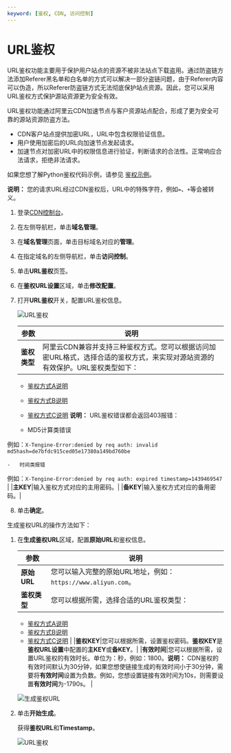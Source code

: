 ```yaml
---
keyword: [鉴权, CDN, 访问控制]
---
```


# URL鉴权

URL鉴权功能主要用于保护用户站点的资源不被非法站点下载盗用。通过防盗链方法添加Referer黑名单和白名单的方式可以解决一部分盗链问题，由于Referer内容可以伪造，所以Referer防盗链方式无法彻底保护站点资源。因此，您可以采用URL鉴权方式保护源站资源更为安全有效。

URL鉴权功能通过阿里云CDN加速节点与客户资源站点配合，形成了更为安全可靠的源站资源防盗方法。

-   CDN客户站点提供加密URL，URL中包含权限验证信息。
-   用户使用加密后的URL向加速节点发起请求。
-   加速节点对加密URL中的权限信息进行验证，判断请求的合法性。正常响应合法请求，拒绝非法请求。

如果您想了解Python鉴权代码示例，请参见 [鉴权示例](/intl.zh-CN/域名管理/访问控制/URL鉴权配置/鉴权示例.md)。

**说明：** 您的请求URL经过CDN鉴权后，URL中的特殊字符，例如`=`、`+`等会被转义。

1.  登录[CDN控制台](https://cdn.console.aliyun.com)。

2.  在左侧导航栏，单击**域名管理**。

3.  在**域名管理**页面，单击目标域名对应的**管理**。

4.  在指定域名的左侧导航栏，单击**访问控制**。

5.  单击**URL鉴权**页签。

6.  在**鉴权URL设置**区域，单击**修改配置**。

7.  打开**URL鉴权**开关，配置URL鉴权信息。

    ![URL鉴权](https://static-aliyun-doc.oss-accelerate.aliyuncs.com/assets/img/zh-CN/9731090261/p64280.png)

    |参数|说明|
    |--|--|
    |**鉴权类型**|阿里云CDN兼容并支持三种鉴权方式。您可以根据访问加密URL格式，选择合适的鉴权方式，来实现对源站资源的有效保护。URL鉴权类型如下：

    -   [鉴权方式A说明](/intl.zh-CN/域名管理/访问控制/URL鉴权配置/鉴权方式A说明.md)
    -   [鉴权方式B说明](/intl.zh-CN/域名管理/访问控制/URL鉴权配置/鉴权方式B说明.md)
    -   [鉴权方式C说明](/intl.zh-CN/域名管理/访问控制/URL鉴权配置/鉴权方式C说明.md)
**说明：** URL鉴权错误都会返回403报错：

    -   MD5计算类错误

例如：`X-Tengine-Error:denied by req auth: invalid md5hash=de7bfdc915ced05e17380a149bd760be`

    -   时间类报错

例如：`X-Tengine-Error:denied by req auth: expired timestamp=1439469547` |
    |**主KEY**|输入鉴权方式对应的主用密码。|
    |**备KEY**|输入鉴权方式对应的备用密码。|

8.  单击**确定**。


生成鉴权URL的操作方法如下：

1.  在**生成鉴权URL**区域，配置**原始URL**和鉴权信息。

    |参数|说明|
    |--|--|
    |**原始URL**|您可以输入完整的原始URL地址，例如：`https://www.aliyun.com`。|
    |**鉴权类型**|您可以根据所需，选择合适的URL鉴权类型：

    -   [鉴权方式A说明](/intl.zh-CN/域名管理/访问控制/URL鉴权配置/鉴权方式A说明.md)
    -   [鉴权方式B说明](/intl.zh-CN/域名管理/访问控制/URL鉴权配置/鉴权方式B说明.md)
    -   [鉴权方式C说明](/intl.zh-CN/域名管理/访问控制/URL鉴权配置/鉴权方式C说明.md) |
    |**鉴权KEY**|您可以根据所需，设置鉴权密码。**鉴权KEY**是**鉴权URL设置**中配置的**主KEY**或**备KEY**。|
    |**有效时间**|您可以根据所需，设置URL鉴权的有效时长。单位为：秒，例如：1800。**说明：** CDN鉴权的有效时间默认为30分钟，如果您想使链接生成的有效时间小于30分钟，需要将**有效时间**设置为负数。例如，您想设置链接有效时间为10s，则需要设置**有效时间**为-1790s。 |

    ![生成鉴权URL](https://static-aliyun-doc.oss-accelerate.aliyuncs.com/assets/img/zh-CN/4798068951/p64282.png)

2.  单击**开始生成**。

    获得**鉴权URL**和**Timestamp**。

    ![URL鉴权](https://static-aliyun-doc.oss-accelerate.aliyuncs.com/assets/img/zh-CN/4798068951/p50938.png)


